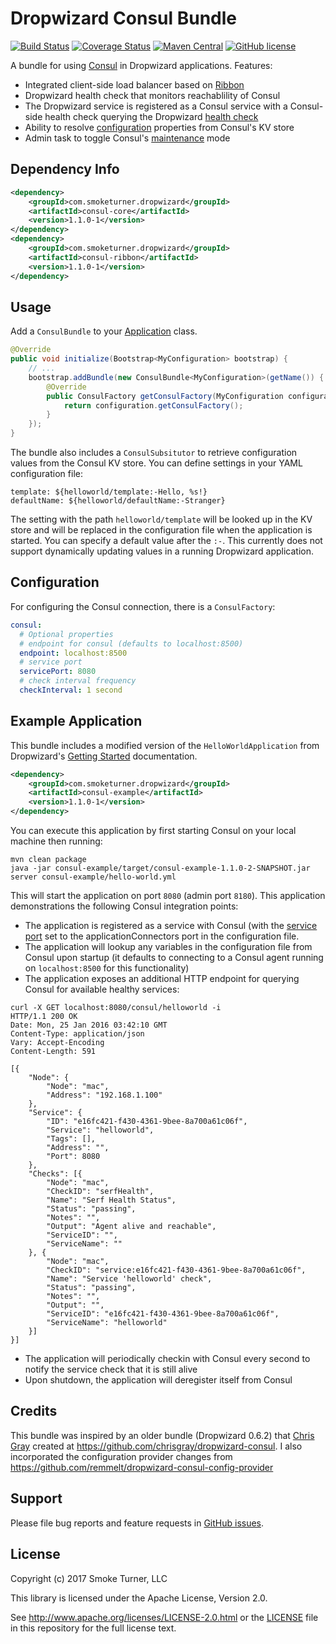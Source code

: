 Dropwizard Consul Bundle
========================
[![Build Status](https://travis-ci.org/smoketurner/dropwizard-consul.svg?branch=master)](https://travis-ci.org/smoketurner/dropwizard-consul)
[![Coverage Status](https://coveralls.io/repos/smoketurner/dropwizard-consul/badge.svg)](https://coveralls.io/r/smoketurner/dropwizard-consul)
[![Maven Central](https://img.shields.io/maven-central/v/com.smoketurner.dropwizard/dropwizard-consul.svg?style=flat-square)](https://maven-badges.herokuapp.com/maven-central/com.smoketurner.dropwizard/dropwizard-consul/)
[![GitHub license](https://img.shields.io/github/license/smoketurner/dropwizard-consul.svg?style=flat-square)](https://github.com/smoketurner/dropwizard-consul/tree/master)

A bundle for using [Consul](https://consul.io) in Dropwizard applications. Features:

* Integrated client-side load balancer based on [Ribbon](https://github.com/netflix/ribbon)
* Dropwizard health check that monitors reachablility of Consul
* The Dropwizard service is registered as a Consul service with a Consul-side health check querying the Dropwizard [health check](http://www.dropwizard.io/1.0.6/docs/manual/core.html#health-checks)
* Ability to resolve [configuration](http://www.dropwizard.io/1.1.0/docs/manual/core.html#configuration) properties from Consul's KV store
* Admin task to toggle Consul's [maintenance](https://www.consul.io/docs/agent/http/agent.html#agent_service_maintenance) mode

Dependency Info
---------------
```xml
<dependency>
    <groupId>com.smoketurner.dropwizard</groupId>
    <artifactId>consul-core</artifactId>
    <version>1.1.0-1</version>
</dependency>
<dependency>
    <groupId>com.smoketurner.dropwizard</groupId>
    <artifactId>consul-ribbon</artifactId>
    <version>1.1.0-1</version>
</dependency>
```

Usage
-----
Add a `ConsulBundle` to your [Application](http://www.dropwizard.io/1.1.0/dropwizard-core/apidocs/io/dropwizard/Application.html) class.

```java
@Override
public void initialize(Bootstrap<MyConfiguration> bootstrap) {
    // ...
    bootstrap.addBundle(new ConsulBundle<MyConfiguration>(getName()) {
        @Override
        public ConsulFactory getConsulFactory(MyConfiguration configuration) {
            return configuration.getConsulFactory();
        }
    });
}
```

The bundle also includes a `ConsulSubsitutor` to retrieve configuration values from the Consul KV store. You can define settings in your YAML configuration file:

```
template: ${helloworld/template:-Hello, %s!}
defaultName: ${helloworld/defaultName:-Stranger}
```

The setting with the path `helloworld/template` will be looked up in the KV store and will be replaced in the configuration file when the application is started. You can specify a default value after the `:-`. This currently does not support dynamically updating values in a running Dropwizard application.

Configuration
-------------
For configuring the Consul connection, there is a `ConsulFactory`:

```yaml
consul:
  # Optional properties
  # endpoint for consul (defaults to localhost:8500)
  endpoint: localhost:8500
  # service port
  servicePort: 8080
  # check interval frequency
  checkInterval: 1 second
```

Example Application
-------------------
This bundle includes a modified version of the `HelloWorldApplication` from Dropwizard's [Getting Started](http://www.dropwizard.io/1.1.0/docs/getting-started.html) documentation.

```xml
<dependency>
    <groupId>com.smoketurner.dropwizard</groupId>
    <artifactId>consul-example</artifactId>
    <version>1.1.0-1</version>
</dependency>
```

You can execute this application by first starting Consul on your local machine then running:

```
mvn clean package
java -jar consul-example/target/consul-example-1.1.0-2-SNAPSHOT.jar server consul-example/hello-world.yml
```

This will start the application on port `8080` (admin port `8180`). This application demonstrations the following Consul integration points:

- The application is registered as a service with Consul (with the [service port](https://www.consul.io/docs/agent/services.html) set to the applicationConnectors port in the configuration file.
- The application will lookup any variables in the configuration file from Consul upon startup (it defaults to connecting to a Consul agent running on `localhost:8500` for this functionality)
- The application exposes an additional HTTP endpoint for querying Consul for available healthy services:
```
curl -X GET localhost:8080/consul/helloworld -i
HTTP/1.1 200 OK
Date: Mon, 25 Jan 2016 03:42:10 GMT
Content-Type: application/json
Vary: Accept-Encoding
Content-Length: 591

[{
    "Node": {
        "Node": "mac",
        "Address": "192.168.1.100"
    },
    "Service": {
        "ID": "e16fc421-f430-4361-9bee-8a700a61c06f",
        "Service": "helloworld",
        "Tags": [],
        "Address": "",
        "Port": 8080
    },
    "Checks": [{
        "Node": "mac",
        "CheckID": "serfHealth",
        "Name": "Serf Health Status",
        "Status": "passing",
        "Notes": "",
        "Output": "Agent alive and reachable",
        "ServiceID": "",
        "ServiceName": ""
    }, {
        "Node": "mac",
        "CheckID": "service:e16fc421-f430-4361-9bee-8a700a61c06f",
        "Name": "Service 'helloworld' check",
        "Status": "passing",
        "Notes": "",
        "Output": "",
        "ServiceID": "e16fc421-f430-4361-9bee-8a700a61c06f",
        "ServiceName": "helloworld"
    }]
}]
```
- The application will periodically checkin with Consul every second to notify the service check that it is still alive
- Upon shutdown, the application will deregister itself from Consul

Credits
-------
This bundle was inspired by an older bundle (Dropwizard 0.6.2) that [Chris Gray](https://github.com/chrisgray) created at https://github.com/chrisgray/dropwizard-consul. I also incorporated the configuration provider changes from https://github.com/remmelt/dropwizard-consul-config-provider

Support
-------
Please file bug reports and feature requests in [GitHub issues](https://github.com/smoketurner/dropwizard-consul/issues).

License
-------
Copyright (c) 2017 Smoke Turner, LLC

This library is licensed under the Apache License, Version 2.0.

See http://www.apache.org/licenses/LICENSE-2.0.html or the [LICENSE](LICENSE) file in this repository for the full license text.
